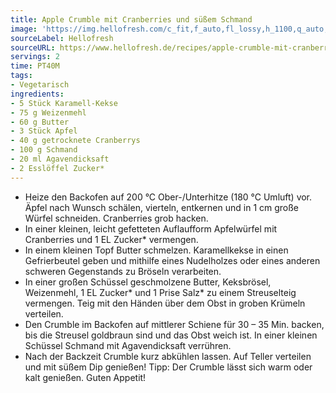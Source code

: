 ```yaml
---
title: Apple Crumble mit Cranberries und süßem Schmand
image: 'https://img.hellofresh.com/c_fit,f_auto,fl_lossy,h_1100,q_auto,w_2600/hellofresh_s3/image/632c2514061be7ce6808a241-91fd2567.jpg'
sourceLabel: Hellofresh
sourceURL: https://www.hellofresh.de/recipes/apple-crumble-mit-cranberries-und-suszem-schmand-632c2514061be7ce6808a241
servings: 2
time: PT40M
tags:
- Vegetarisch
ingredients:
- 5 Stück Karamell-Kekse
- 75 g Weizenmehl
- 60 g Butter
- 3 Stück Apfel
- 40 g getrocknete Cranberrys
- 100 g Schmand
- 20 ml Agavendicksaft
- 2 Esslöffel Zucker*
---
```


- Heize den Backofen auf 200 °C Ober-/Unterhitze (180 °C Umluft) vor.  Äpfel nach Wunsch schälen, vierteln, entkernen und in 1 cm große Würfel schneiden.  Cranberries grob hacken.
- In einer kleinen, leicht gefetteten Auflaufform Apfelwürfel mit Cranberries und 1 EL Zucker\* vermengen.
- In einem kleinen Topf Butter schmelzen.  Karamellkekse in einen Gefrierbeutel geben und mithilfe eines Nudelholzes oder eines anderen schweren Gegenstands zu Bröseln verarbeiten.
- In einer großen Schüssel geschmolzene Butter, Keksbrösel, Weizenmehl, 1 EL Zucker\* und 1 Prise Salz\* zu einem Streuselteig vermengen.  Teig mit den Händen über dem Obst in groben Krümeln verteilen.
- Den Crumble im Backofen auf mittlerer Schiene für 30 – 35 Min. backen, bis die Streusel goldbraun sind und das Obst weich ist.  In einer kleinen Schüssel Schmand mit Agavendicksaft verrühren.
- Nach der Backzeit Crumble kurz abkühlen lassen.  Auf Teller verteilen und mit süßem Dip genießen!  Tipp: Der Crumble lässt sich warm oder kalt genießen.  Guten Appetit!
